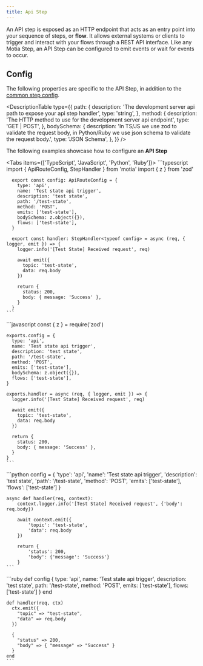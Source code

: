 ```yaml
---
title: Api Step
---
```


An API step is exposed as an HTTP endpoint that acts as an entry point into your sequence of steps, or **flow**. It allows external systems or clients to trigger and interact with your flows through a REST API interface. Like any Motia Step, an API Step can be configured to emit events or wait for events to occur.

## Config

The following properties are specific to the API Step, in addition to the [common step config](/docs/core/steps/defining-steps#config).

<DescriptionTable
  type={{
    path: {
      description: 'The development server api path to expose your api step handler',
      type: 'string',
    },
    method: {
      description: 'The HTTP method to use for the development server api endpoint',
      type: 'GET | POST',
    },
    bodySchema: {
      description:
        'In TS/JS we use zod to validate the request body, in Python/Ruby we use json schema to validate the request body.',
      type: 'JSON Schema',
    },
  }}
/>

The following examples showcase how to configure an **API Step**

<Tabs items={['TypeScript', 'JavaScript', 'Python', 'Ruby']}>
  <Tab value="TypeScript">
    ```typescript
      import { ApiRouteConfig, StepHandler } from 'motia'
      import { z } from 'zod'

      export const config: ApiRouteConfig = {
        type: 'api',
        name: 'Test state api trigger',
        description: 'test state',
        path: '/test-state',
        method: 'POST',
        emits: ['test-state'],
        bodySchema: z.object({}),
        flows: ['test-state'],
      }

      export const handler: StepHandler<typeof config> = async (req, { logger, emit }) => {
        logger.info('[Test State] Received request', req)

        await emit({
          topic: 'test-state',
          data: req.body
        })

        return {
          status: 200,
          body: { message: 'Success' },
        }
      }
    ```

  </Tab>
  <Tab value="JavaScript">
    ```javascript
    const { z } = require('zod')

    exports.config = {
      type: 'api',
      name: 'Test state api trigger',
      description: 'test state',
      path: '/test-state',
      method: 'POST',
      emits: ['test-state'],
      bodySchema: z.object({}),
      flows: ['test-state'],
    }

    exports.handler = async (req, { logger, emit }) => {
      logger.info('[Test State] Received request', req)

      await emit({
        topic: 'test-state',
        data: req.body
      })

      return {
        status: 200,
        body: { message: 'Success' },
      }
    }
    ```

  </Tab>

  <Tab value="Python">
    ```python
    config = {
        'type': 'api',
        'name': 'Test state api trigger',
        'description': 'test state',
        'path': '/test-state',
        'method': 'POST',
        'emits': ['test-state'],
        'flows': ['test-state']
    }

    async def handler(req, context):
        context.logger.info('[Test State] Received request', {'body': req.body})

        await context.emit({
            'topic': 'test-state',
            'data': req.body
        })

        return {
            'status': 200,
            'body': {'message': 'Success'}
        }
    ```

  </Tab>
  <Tab value="Ruby">
    ```ruby
    def config
      {
        type: 'api',
        name: 'Test state api trigger',
        description: 'test state',
        path: '/test-state',
        method: 'POST',
        emits: ['test-state'],
        flows: ['test-state']
      }
    end

    def handler(req, ctx)
      ctx.emit({
        "topic" => "test-state",
        "data" => req.body
      })

      {
        "status" => 200,
        "body" => { "message" => "Success" }
      }
    end
    ```

  </Tab>
</Tabs>
